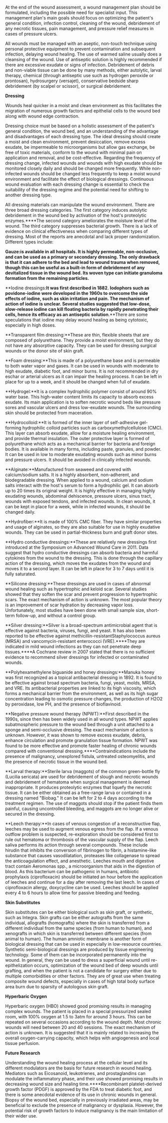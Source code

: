At the end of the wound assessment, a wound management plan should be formulated, including the possible need for specialist input. This management plan's main goals should focus on optimizing the patient's general condition, infection control, cleaning of the wound, debridement of any necrotic tissues, pain management, and pressure relief measures in cases of pressure ulcers.

All wounds must be managed with an aseptic, non-touch technique using personal protective equipment to prevent contamination and subsequent infection, delaying wound healing. The use of warmed saline usually does a cleansing of the wound. Use of antiseptic solution is highly recommended if there are excessive exudate or signs of infection. Debridement of debris and non-viable tissue can be done by many methods, either autolytic, larval therapy, chemical (through antiseptic use such as hydrogen peroxide or prontosan), hydrosurgery (versajet), conservative bedside sharp debridement (by scalpel or scissor), or surgical debridement.

**Dressing**

Wounds heal quicker in a moist and clean environment as this facilitates the migration of numerous growth factors and epithelial cells to the wound bed along with wound edge contraction.

Dressing choice must be based on a holistic assessment of the patient's general condition, the wound bed, and an understanding of the advantage and disadvantages of each dressing type. The ideal dressing should create a moist and clean environment, prevent desiccation, remove excess exudate, be impermeable to microorganisms but allow gas exchange, be free of toxic materials, conform to the wound with minimal pain on application and removal, and be cost-effective. Regarding the frequency of dressing change, infected wounds and wounds with high exudate should be monitored closely daily and should be changed more frequently. While non-infected wounds should be changed less frequently to keep a moist wound environment and facilitate the effect of biological dressings. Continuous wound evaluation with each dressing change is essential to check the suitability of the dressing regime and the potential need for shifting to another dressing type.

All dressing materials can manipulate the wound environment. There are three broad dressing categories. The first category induces autolytic debridement in the wound bed by activation of the host's proteolytic enzymes.****The second category ameliorates the moisture level of the wound. The third category suppresses bacterial growth. There is a lack of evidence on clinical effectiveness when comparing different types of dressing. Most of the reports are anecdotal and lack proper randomization. Different types include:

**Gauze:**is available in all hospitals. It is highly permeable, non-occlusive, and can be used as a primary or secondary dressing. The only drawback is that it can adhere to the bed and lead to wound trauma when removed, though this can be useful as a built-in form of debridement of any devitalized tissue in the wound bed. Its woven type can initiate granuloma formation from the remaining particles**.**

**Iodine dressings:**It was first described in 1882. Iodophors such as povidone-iodine were developed in the 1960s to overcome the side effects of iodine, such as skin irritation and pain. The mechanism of action of iodine is unclear. Several studies suggested that low-dose, slow-release iodine can kill floating bacteria by rapidly penetrating their cells, hence its efficacy as an antiseptic solution**.**There are some speculations that iodine may delay wound healing as being cytotoxic, especially in high doses.

**Transparent film dressing:**These are thin, flexible sheets that are composed of polyurethane. They provide a moist environment, but they do not have any absorptive capacity. They can be used for dressing surgical wounds or the donor site of skin graft.

**Foam dressing:**This is made of a polyurethane base and is permeable to both water vapor and gases. It can be used in wounds with moderate to high exudate, diabetic foot, and minor burns. It is not recommended in dry eschar or arterial ulcers as it can impair the healing process. It can be left in place for up to a week, and it should be changed when full of exudate.

**Hydrogel:**It is a complex hydrophilic polymer consist of around 90% water base. This high-water content limits its capacity to absorb excess exudate. Its main application is to soften necrotic wound beds like pressure sores and vascular ulcers and dress low-exudate wounds. The surrounding skin should be protected from maceration.

**Hydrocolloid:**It is formed of the inner layer of self-adhesive gel-forming hydrophilic colloid particles such as carboxymethylcellulose (CMC). This layer can absorb exudate, allow for a moisture healing environment, and provide thermal insulation. The outer protective layer is formed of polyurethane which acts as a mechanical barrier for bacteria and foreign bodies. It is available in many forms, including paste, granules, and powder. It can be used in low to moderate exudating wounds such as minor burns and pressure ulcers. It should be avoided in clinically infected wounds.

**Alginate:**Manufactured from seaweed and covered with calcium/sodium salts. It is a highly absorbent, non-adherent, and biodegradable dressing. When applied to a wound, calcium and sodium salts interact with the host's serum to form a hydrophilic gel. It can absorb up to 20 times its original weight. It is highly effective in managing highly exudating wounds, abdominal dehiscence, pressure ulcers, sinus tract, wounds with exposed tendons, and infected wounds. In clean wounds, it can be kept in place for a week, while in infected wounds, it should be changed daily.

**Hydrofiber:**It is made of 100% CMC fiber. They have similar properties and usage of alginates, so they are also suitable for use in highly exudative wounds. They can be used in partial-thickness burn and graft donor sites.

**Hydro conductive dressings:**These are relatively new dressings first introduced at the Symposium on Advanced Wound Care in 2011. Data suggest that hydro conductive dressings can absorb bacteria and harmful cytokines from the wound to the dressing. This is done through the capillary action of the dressing, which moves the exudates from the wound and moves it to a second layer. It can be left in place for 3 to 7 days until it is fully saturated.

**Silicone dressing:**These dressings are used in cases of abnormal wound healing such as hypertrophic and keloid scar. Several studies showed that they soften the scar and prevent progression to hypertrophic scars. The exact mechanism of action is unknown. The most popular theory is an improvement of scar hydration by decreasing vapor loss. Unfortunately, most studies have been done with small sample size, short-term follow-up, and without a control group.

**Silver dressing:**Silver is a broad-spectrum antimicrobial agent that is effective against bacteria, viruses, fungi, and yeast. It has also been reported to be effective against methicillin-resistantStaphylococcus aureus (MRSA) and vancomycin-resistant enterococci (VRE).****They are indicated in mild wound infections as they can not penetrate deep tissues.****A Cochrane review in 2007 stated that there is no sufficient evidence to recommend silver dressings for infected or contaminated wounds.

**Polyhexamethylene biguanide and honey dressings:**Manuka honey was first recognized as a topical antibacterial dressing in 1892. It is found to be effective against broad spectrum bacteria, fungi, yeast, molds, MRSA, and VRE. Its antibacterial properties are linked to its high viscosity, which forms a mechanical barrier from the environment, as well as its high sugar concentration leading to osmotic pressure changes, the production of H2O2 by peroxidase, low PH, and the presence of bioflavinoid.

**Negative pressure wound therapy (NPWT):**First described in the 1990s, since then has been widely used in all wound types. NPWT applies subatmospheric pressure to the wound bed through a unit attached to a sponge and semi-occlusive dressing. The exact mechanism of action is unknown. However, it was shown to remove excess exudate, debris, enhance circulation and promote granulation tissue formation. NPWT was found to be more effective and promote faster healing of chronic wounds compared with conventional dressing.****Contraindications include the presence of malignancy, unexplored fistula, untreated osteomyelitis, and the presence of necrotic tissue in the wound bed.

**Larval therapy:**Sterile larva (maggots) of the common green-bottle fly (Lucilia sericata) are used for debridement of slough and necrotic wounds and debridement of hematoma when surgical management is deemed inappropriate. It produces proteolytic enzymes that liquefy the necrotic tissue. It can be either obtained as a free-range larva or contained in a dressing named "Biobag." It can be left for 2 to 4 days according to the treatment regimen. The use of maggots should stop if the patient finds them painful, causing uncontrolled bleeding, and maggots are no longer alive or secured in the dressing.

**Leech therapy:**In cases of venous congestion of a reconstructive flap, leeches may be used to augment venous egress from the flap. If a venous outflow problem is suspected, re-exploration should be considered first to rule out hematoma or thrombosis of the vascular supply of the flap. Leech saliva performs its action through several compounds. These include hirudin that inhibits the conversion of fibrinogen to fibrin, a histamine-like substance that causes vasodilatation, proteases like collagenase to spread the anticoagulation effect, and anesthetic. Leeches mouth and digestive tract contain Aeromonas spp., a microorganism that aids in the digestion of blood. As this bacterium can be pathogenic in humans, antibiotic prophylaxis (ciprofloxacin) should be initiated an hour before the application of leeches and continue for a day after removing the last leech. In cases of ciprofloxacin allergy, doxycycline can be used. Leeches should be applied every 4 to 6 hours to allow time for passive bleeding and feeding.

**Skin Substitutes**

Skin substitutes can be either biological such as skin graft, or synthetic, such as Integra. Skin grafts can be either autografts from the same individual, allografts (homografts) where the skin is transferred from a different individual from the same species (from human to human), and xenografts in which skin is transferred between different species (from animal to human). The human amniotic membrane is another form of biological dressing that can be used in especially in low-resource countries. Synthetic semi-biological dressings are produced by tissue engineering technology. Some of them can be incorporated permanently into the wound. In general, they can be used to dress a superficial wound until re-epithelization occurs, optimization of the wound bed of deep wounds until grafting, and when the patient is not a candidate for surgery either due to multiple comorbidities or other factors. They are of great use when treating composite wound defects, especially in cases of high total body surface area burn due to sparsity of autologous skin graft.

**Hyperbaric Oxygen**

Hyperbaric oxygen (HBO) showed good promising results in managing complex wounds. The patient is placed in a special pressurized sealed room, with 100% oxygen at 1.5 to 3atm for around 3 hours. This can be repeated on several occasions according to the wound depth. Most chronic wounds will need between 20 and 40 sessions. The exact mechanism of action is unknown. It is suggested that it is mainly related to increasing the overall oxygen-carrying capacity, which helps with angiogenesis and local tissue perfusion.

**Future Research**

Understanding the wound healing process at the cellular level and its different modulators are the basis for future research in wound healing. Mediators such as Eicosanoid, leukotrienes, and prostaglandins can modulate the inflammatory phase, and their use showed promising results in decreasing wound size and healing time.****Recombinant platelet-derived growth factor (PDGF) is approved by the FDA to treat diabetic foot, and there is some anecdotal evidence of its use in chronic wounds in general. Biopsy of the wound bed, especially in previously irradiated areas, may be beneficial to exclude the presence of malignancy or dysplasia. However, the potential risk of growth factors to induce malignancy is the main limitation of their wider use.